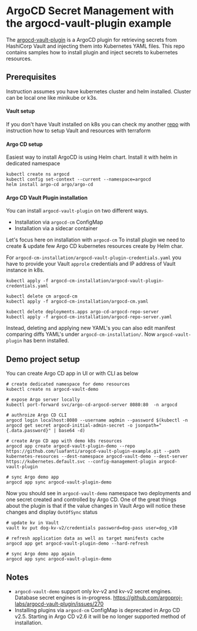 # ArgoCD Secret Management with the argocd-vault-plugin example

The [argocd-vault-plugin](https://argocd-vault-plugin.readthedocs.io/en/stable/) is a ArgoCD plugin for retrieving secrets from HashiCorp Vault and injecting them into Kubernetes YAML files.
This repo contains samples how to install plugin and inject secrets to kubernetes resources.

## Prerequisites

Instruction assumes you have kubernetes cluster and helm installed. Cluster can be local one like minikube or k3s. 

#### Vault setup

If you don't have Vault installed on k8s you can check my another [repo](https://github.com/luafanti/vault-terraform-example) with instruction how to setup Vault and resources with terraform

#### Argo CD setup

Easiest way to install ArgoCD is using Helm chart. Install it with helm in dedicated namespace

```
kubectl create ns argocd
kubectl config set-context --current --namespace=argocd
helm install argo-cd argo/argo-cd
```

#### Argo CD Vault Plugin installation

You can install `argocd-vault-plugin` on two different ways. 

* Installation via `argocd-cm` ConfigMap
* Installation via a sidecar container 

Let's focus here on installation with `argocd-cm`
To install plugin we need to create & update few Argo CD kubernetes resources create by Helm char.

For `argocd-cm-installation/argocd-vault-plugin-credentials.yaml` you have to provide your Vault `approle` credentials and IP address of Vault instance in k8s.
```
kubectl apply -f argocd-cm-installation/argocd-vault-plugin-credentials.yaml

kubectl delete cm argocd-cm
kubectl apply -f argocd-cm-installation/argocd-cm.yaml

kubectl delete deployments.apps argo-cd-argocd-repo-server
kubectl apply -f argocd-cm-installation/argocd-repo-server.yaml
```

Instead, deleting and applying new YAML's you can also edit manifest comparing diffs YAML's under `argocd-cm-installation/`.
Now `argocd-vault-plugin` has benn installed. 


## Demo project setup

You can create Argo CD app in UI or with CLI as below

```
# create dedicated namespace for demo resources
kubectl create ns argocd-vault-demo

# expose Argo server locally
kubectl port-forward svc/argo-cd-argocd-server 8080:80  -n argocd

# authroize Argo CD CLI
argocd login localhost:8080 --username aqdmin --password $(kubectl -n argocd get secret argocd-initial-admin-secret -o jsonpath="{.data.password}" | base64 -d)

# create Argo CD app with demo k8s resources
argocd app create argocd-vault-plugin-demo --repo https://github.com/luafanti/arogcd-vault-plugin-example.git --path kubernetes-resources --dest-namespace argocd-vault-demo --dest-server https://kubernetes.default.svc --config-management-plugin argocd-vault-plugin

# sync Argo demo app
argocd app sync argocd-vault-plugin-demo
```

Now you should see in `argocd-vault-demo` namespace two deployments and one secret created and controlled by Argo CD. 
One of the great things about the plugin is that if the value changes in Vault Argo will notice these changes and display `OutOfSync` status

```
# update kv in Vault
vault kv put dog-kv-v2/credentials password=dog-pass user=dog_v10

# refresh application data as well as target manifests cache
argocd app get argocd-vault-plugin-demo --hard-refresh

# sync Argo demo app again
argocd app sync argocd-vault-plugin-demo
```

## Notes

* `argocd-vault-demo` support only kv-v2 and kv-v2 secret engines. Database secret engines is in-progress. https://github.com/argoproj-labs/argocd-vault-plugin/issues/270
* Installing plugins via `argocd-cm` ConfigMap is deprecated in Argo CD v2.5. Starting in Argo CD v2.6 it will be no longer supported method of installation.
